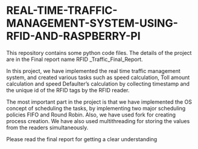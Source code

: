 # REAL-TIME-TRAFFIC-MANAGEMENT-SYSTEM-USING-RFID-AND-RASPBERRY-PI
This repository contains some python code files. The details of the project are in the Final report name RFID _Traffic_Final_Report.

In this project, we have implemented the real time traffic management system, and created various tasks such as
speed calculation, Toll amount calculation and speed Defaulter’s calculation by collecting timestamp and the
unique id of the RFID tags by the RFID reader.

The most important part in the project is  that we have implemented the OS concept of scheduling the tasks, by implementing two major scheduling
policies FIFO and Round Robin. Also, we have used fork for creating process creation.
We have also used multithreading for storing the values from the readers simultaneously.

Please read the final report for getting a clear understanding
